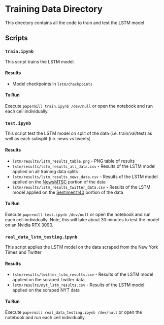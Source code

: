# Training Data Directory

This directory contains all the code to train and test the LSTM model

## Scripts

### `train.ipynb`

This script trains the LSTM model.

#### Results
- Model checkpoints in `lstm/checkpoints`

#### To Run
Execute `papermill train.ipynb /dev/null` or open the notebook and run each cell individually.  

### `test.ipynb`

This script test the LSTM model on split of the data (i.e. train/val/test) as well as each subsplit (i.e. news vs tweets)

#### Results
- `lstm/results/lstm_results_table.png` - PNG table of results
- `lstm/results/lstm_results_all_data.csv` - Results of the LSTM model applied on all training data splits
- `lstm/results/lstm_results_news_data.csv` - Results of the LSTM model applied on the [NewsMTSC](https://www.kaggle.com/datasets/fhamborg/news-articles-sentiment) portion of the data
- `lstm/results/lstm_results_twitter_data.csv` - Results of the LSTM model applied on the [Sentiment140](https://www.kaggle.com/datasets/kazanova/sentiment140) portion of the data

#### To Run
Execute `papermill test.ipynb /dev/null` or open the notebook and run each cell individually.  Note, this will take about 30 minutes to test the model on an Nvidia RTX 3090.

### `real_data_lstm_testing.ipynb`

This script applies the LSTM model on the data scraped from the New York Times and Twitter

#### Results
- `lstm/results/twitter_lstm_results.csv` - Results of the LSTM model applied on the scraped Twitter data
- `lstm/results/nyt_lstm_results.csv` - Results of the LSTM model applied on the scraped NYT data

#### To Run
Execute `papermill real_data_testing.ipynb /dev/null` or open the notebook and run each cell individually.  


